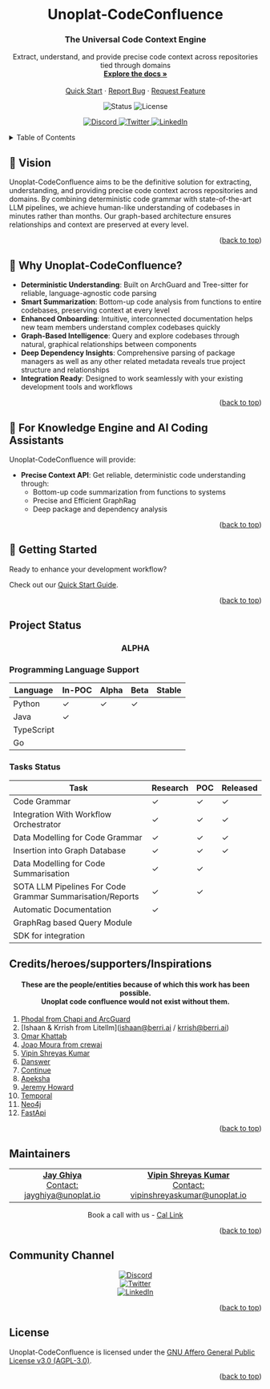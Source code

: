 <!-- PROJECT LOGO -->
<br />
<div align="center">
  <!-- If you have a logo, uncomment and use this
  <a href="https://github.com/unoplat/unoplat-code-confluence">
    <img src="images/logo.png" alt="Logo" width="80" height="80">
  </a>
  -->

  <h1 align="center">Unoplat-CodeConfluence</h1>
  <h3 align="center">The Universal Code Context Engine</h3>

  <p align="center">
    Extract, understand, and provide precise code context across repositories tied through domains
    <br />
    <a href="https://docs.unoplat.io"><strong>Explore the docs »</strong></a>
    <br />
    <br />
    <a href="https://docs.unoplat.io/docs/category/quickstart">Quick Start</a>
    ·
    <a href="https://github.com/unoplat/unoplat-code-confluence/issues">Report Bug</a>
    ·
    <a href="https://github.com/unoplat/unoplat-code-confluence/issues">Request Feature</a>
  </p>
  
  <!-- PROJECT SHIELDS -->
  <p align="center">
    <img src="https://img.shields.io/badge/Status-ALPHA-orange" alt="Status" />
    <img src="https://img.shields.io/badge/License-AGPL%203.0-blue" alt="License" />
  </p>
  
  <!-- SOCIAL SHIELDS -->
  <p align="center">
    <a href="https://discord.com/channels/1131597983058755675/1169968780953260106">
      <img src="https://img.shields.io/badge/Discord-Join_Us-7289DA?style=flat&logo=discord&logoColor=white" alt="Discord" />
    </a>
    <a href="https://x.com/unoplatio">
      <img src="https://img.shields.io/badge/Twitter-Follow_Us-1DA1F2?style=flat&logo=twitter&logoColor=white" alt="Twitter" />
    </a>
    <a href="https://www.linkedin.com/company/unoplat/">
      <img src="https://img.shields.io/badge/LinkedIn-Connect-0077B5?style=flat&logo=linkedin&logoColor=white" alt="LinkedIn" />
    </a>
  </p>
</div>

<!-- TABLE OF CONTENTS -->
<details>
  <summary>Table of Contents</summary>
  <ol>
    <li><a href="#-vision">Vision</a></li>
    <li><a href="#-why-unoplat-codeconfluence">Why Unoplat-CodeConfluence?</a></li>
    <li><a href="#-for-knowledge-engine-and-ai-coding-assistants">For Knowledge Engine and AI Coding Assistants</a></li>
    <li><a href="#-getting-started">Getting Started</a></li>
    <li><a href="#project-status">Project Status</a>
      <ul>
        <li><a href="#programming-language-support">Programming Language Support</a></li>
        <li><a href="#tasks-status">Tasks Status</a></li>
        <li><a href="#code-grammar">Code Grammar</a></li>
      </ul>
    </li>
    <li><a href="#creditsheeroessupportersinspirations">Credits/Heroes/Supporters/Inspirations</a></li>
    <li><a href="#maintainers">Maintainers</a></li>
    <li><a href="#community-channel">Community Channel</a></li>
    <li><a href="#license">License</a></li>
  </ol>
</details>

<!-- VISION SECTION -->
## 🎯 Vision

Unoplat-CodeConfluence aims to be the definitive solution for extracting, understanding, and providing precise code context across repositories and domains. By combining deterministic code grammar with state-of-the-art LLM pipelines, we achieve human-like understanding of codebases in minutes rather than months. Our graph-based architecture ensures relationships and context are preserved at every level.

<p align="right">(<a href="#top">back to top</a>)</p>

<!-- WHY SECTION -->
## 🌟 Why Unoplat-CodeConfluence?

- **Deterministic Understanding**: Built on ArchGuard and Tree-sitter for reliable, language-agnostic code parsing
- **Smart Summarization**: Bottom-up code analysis from functions to entire codebases, preserving context at every level
- **Enhanced Onboarding**: Intuitive, interconnected documentation helps new team members understand complex codebases quickly
- **Graph-Based Intelligence**: Query and explore codebases through natural, graphical relationships between components
- **Deep Dependency Insights**: Comprehensive parsing of package managers as well as any other related metadata reveals true project structure and relationships
- **Integration Ready**: Designed to work seamlessly with your existing development tools and workflows

<p align="right">(<a href="#top">back to top</a>)</p>

<!-- FOR KNOWLEDGE ENGINE SECTION -->
## 🤝 For Knowledge Engine and AI Coding Assistants

Unoplat-CodeConfluence will provide:

- **Precise Context API**: Get reliable, deterministic code understanding through:
  - Bottom-up code summarization from functions to systems
  - Precise and Efficient GraphRag
  - Deep package and dependency analysis

<p align="right">(<a href="#top">back to top</a>)</p>

<!-- GETTING STARTED SECTION -->
## 🚀 Getting Started

Ready to enhance your development workflow?

Check out our [Quick Start Guide](https://docs.unoplat.io/).

<p align="right">(<a href="#top">back to top</a>)</p>

<!-- PROJECT STATUS SECTION -->
## Project Status

<div align="center">
  <h3>ALPHA</h3>
</div>

### Programming Language Support

| Language   | In-POC | Alpha | Beta | Stable |
|------------|--------|-------|------|--------|
| Python     | ✓      | ✓     | ✓    |        |
| Java       | ✓      |       |      |        |
| TypeScript |        |       |      |        |
| Go         |        |       |      |        |

### Tasks Status

| Task                                                     | Research | POC | Released |
|----------------------------------------------------------|----------|-----|----------|
| Code Grammar                                             | ✓        | ✓   | ✓        |
| Integration With Workflow Orchestrator                   | ✓        | ✓   | ✓        |
| Data Modelling for Code Grammar                          | ✓        | ✓   | ✓        |
| Insertion into Graph Database                            | ✓        | ✓   | ✓        |
| Data Modelling for Code Summarisation                    | ✓        | ✓   |          |
| SOTA LLM Pipelines For Code Grammar Summarisation/Reports| ✓        | ✓   |          |
| Automatic Documentation                                  | ✓        |     |          |
| GraphRag based Query Module                              |          |     |          |
| SDK for integration                                      |          |     |          |

<!-- CREDITS SECTION -->
## Credits/heroes/supporters/Inspirations

<div align="center">
  <h4>These are the people/entities because of which this work has been possible.<br>Unoplat code confluence would not exist without them.</h4>
</div>

1. [Phodal from Chapi and ArcGuard](https://github.com/phodal)
2. [Ishaan & Krrish from Litellm](ishaan@berri.ai / krrish@berri.ai)
3. [Omar Khattab](https://omarkhattab.com/)
4. [Joao Moura from crewai](https://github.com/joaomdmoura)
5. [Vipin Shreyas Kumar](https://github.com/vipinshreyaskumar)
6. [Danswer](https://www.danswer.ai/)
7. [Continue](https://www.continue.dev/)
8. [Apeksha](https://github.com/apekshamehta)
9. [Jeremy Howard](https://www.linkedin.com/in/howardjeremy)
10. [Temporal](https://temporal.io)
11. [Neo4j](https://neo4j.com)
12. [FastApi](https://fastapi.tiangolo.com)

<p align="right">(<a href="#top">back to top</a>)</p>

<!-- MAINTAINERS SECTION -->
## Maintainers

<div align="center">
  <table>
    <tr>
      <td align="center">
        <a href="https://github.com/JayGhiya">
          <strong>Jay Ghiya</strong>
          <br>
          Contact: jayghiya@unoplat.io
        </a>
      </td>
      <td align="center">
        <a href="https://github.com/vipinshreyaskumar">
          <strong>Vipin Shreyas Kumar</strong>
          <br>
          Contact: vipinshreyaskumar@unoplat.io
        </a>
      </td>
    </tr>
  </table>
  <p>Book a call with us - <a href="https://cal.com/jay-ghiya/15min">Cal Link</a></p>
</div>

<p align="right">(<a href="#top">back to top</a>)</p>

<!-- COMMUNITY SECTION -->
## Community Channel

<div align="center">
  <a href="https://discord.com/channels/1131597983058755675/1169968780953260106">
    <img src="https://img.shields.io/badge/Discord-Join%20our%20community-7289DA?style=for-the-badge&logo=discord&logoColor=white" alt="Discord" />
  </a>
  <br>
  <a href="https://x.com/unoplatio">
    <img src="https://img.shields.io/badge/Twitter-Follow%20us-1DA1F2?style=for-the-badge&logo=twitter&logoColor=white" alt="Twitter" />
  </a>
  <br>
  <a href="https://www.linkedin.com/company/unoplat/">
    <img src="https://img.shields.io/badge/LinkedIn-Follow%20us-0077B5?style=for-the-badge&logo=linkedin&logoColor=white" alt="LinkedIn" />
  </a>
</div>

<p align="right">(<a href="#top">back to top</a>)</p>

<!-- LICENSE SECTION -->
## License

Unoplat-CodeConfluence is licensed under the [GNU Affero General Public License v3.0 (AGPL-3.0)](https://www.gnu.org/licenses/agpl-3.0.en.html).

<p align="right">(<a href="#top">back to top</a>)</p>

<!-- ANCHOR FOR BACK TO TOP LINKS -->
<a name="top"></a>

